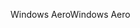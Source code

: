 <span data-ttu-id="85eef-101">Windows Aero</span><span class="sxs-lookup"><span data-stu-id="85eef-101">Windows Aero</span></span>